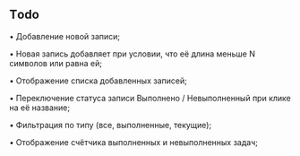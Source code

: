 ## Тodo

• Добавление новой записи;

• Новая запись добавляет при условии, что её длина меньше N символов или
равна ей;

• Отображение списка добавленных записей;

• Переключение статуса записи Выполнено / Невыполненный при клике на её
название;

• Фильтрация по типу (все, выполненные, текущие);

• Отображение счётчика выполненных и невыполненных задач;
